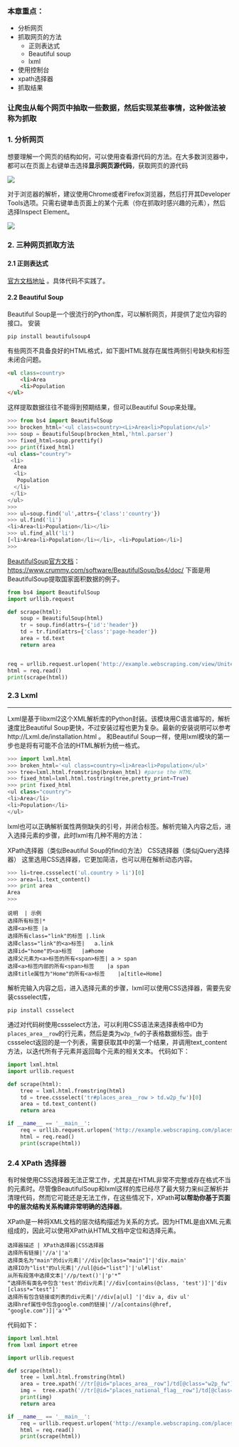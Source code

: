 
### 本章重点：

- 分析网页
- 抓取网页的方法
	- 正则表达式
	- Beautiful soup
	- lxml
- 使用控制台
- xpath选择器
- 抓取结果

### 让爬虫从每个网页中抽取一些数据，然后实现某些事情，这种做法被称为抓取

### 1. 分析网页

想要理解一个网页的结构如何，可以使用查看源代码的方法。在大多数浏览器中，都可以在页面上右键单击选择**显示网页源代码**，获取网页的源代码

![](./_image/2019-05-08-11-20-55.png)

对于浏览器的解析，建议使用Chrome或者Firefox浏览器，然后打开其Developer Tools选项。只需右键单击页面上的某个元素（你在抓取时感兴趣的元素），然后选择Inspect Element。

![](./_image/2019-05-08-11-25-51.png)

### 2. 三种网页抓取方法
#### 2.1 正则表达式
[官方文档地址](https://docs.python.org/zh-cn/3/howto/regex.html) 。具体代码不实践了。

#### 2.2  Beautiful Soup

 Beautiful Soup是一个很流行的Python库，可以解析网页，并提供了定位内容的接口。
安装
```pip
pip install beautifulsoup4
```
有些网页不具备良好的HTML格式，如下面HTML就存在属性两侧引号缺失和标签未闭合问题。
```html
<ul class=country>
	<li>Area
	<li>Population
</ul>
```

这样提取数据往往不能得到预期结果，但可以Beautiful Soup来处理。
```python
>>> from bs4 import BeautifulSoup
>>> brocken_html='<ul class=country><Li>Area<li>Population</ul>'
>>> soup = BeautifulSoup(brocken_html,'html.parser')
>>> fixed_html=soup.prettify()
>>> print(fixed_html)
<ul class="country">
 <li>
  Area
  <li>
   Population
  </li>
 </li>
</ul>
>>> 
>>> ul=soup.find('ul',attrs={'class':'country'})
>>> ul.find('li')
<li>Area<li>Population</li></li>
>>> ul.find_all('li')
[<li>Area<li>Population</li></li>, <li>Population</li>]
>>> 
```

[BeautifulSoup官方文档](https://www.crummy.com/software/BeautifulSoup/bs4/doc/ )：https://www.crummy.com/software/BeautifulSoup/bs4/doc/ 下面是用BeautifulSoup提取国家面积数据的例子。

```python
from bs4 import BeautifulSoup
import urllib.request

def scrape(html):
	soup = BeautifulSoup(html) 	
	tr = soup.find(attrs={'id':'header'})
	td = tr.find(attrs={'class':'page-header'})  
	area = td.text 
	return area


req = urllib.request.urlopen('http://example.webscraping.com/view/United-Kingdom-239')
html = req.read()
print(scrape(html))

```
### 2.3 Lxml
- - - - - 

Lxml是基于libxml2这个XML解析库的Python封装。该模块用C语言编写的，解析速度比Beautiful Soup更快，不过安装过程也更为复杂。最新的安装说明可以参考http://Lxml.de/installation.html 。 和Beautiful Soup一样，使用lxml模块的第一步也是将有可能不合法的HTML解析为统一格式。


```python
>>> import lxml.html
>>> broken_html='<ul class=country><li>Area<li>Population</ul>'
>>> tree=lxml.html.fromstring(broken_html) #parse the HTML
>>> fixed_html=lxml.html.tostring(tree,pretty_print=True)
>>> print fixed_html
<ul class="country">
<li>Area</li>
<li>Population</li>
</ul>
```
lxml也可以正确解析属性两侧缺失的引号，并闭合标签。解析完输入内容之后，进入选择元素的步骤，此时lxml有几种不用的方法：

XPath选择器（类似Beautiful Soup的find()方法）
CSS选择器（类似jQuery选择器）
这里选用CSS选择器，它更加简洁，也可以用在解析动态内容。

```python
>>> li=tree.cssselect('ul.country > li')[0]
>>> area=li.text_content()
>>> print area
Area
>>> 
```
```table
说明	| 示例
选择所有标签|*
选择<a>标签	|a
选择所有class="link"的标签	|.link
选择class="link"的<a>标签|	a.link
选择id="home"的<a>标签	|a#home
选择父元素为<a>标签的所有<span>标签|	a > span
选择<a>标签内部的所有<span>标签	|a span
选择title属性为"Home"的所有<a>标签	|a[title=Home]
```
解析完输入内容之后，进入选择元素的步骤，lxml可以使用CSS选择器，需要先安装cssselect库，
```pip
pip install cssselect
```
通过对代码树使用cssselect方法，可以利用CSS语法来选择表格中ID为`places_area__row`的行元素，然后是类为`w2p_fw`的子表格数据标签。由于cssselect返回的是一个列表，需要获取其中的第一个结果，并调用text_content方法，以迭代所有子元素并返回每个元素的相关文本。
代码如下：
```python
import lxml.html
import urllib.request

def scrape(html):
	tree = lxml.html.fromstring(html)
	td = tree.cssselect('tr#places_area__row > td.w2p_fw')[0]
	area = td.text_content() 
	return area

if __name__ == '__main__':
	req = urllib.request.urlopen('http://example.webscraping.com/places/default/view/Aland-Islands-2')
	html = req.read()
	print(scrape(html))
```

### 2.4 XPath 选择器

有时候使用CSS选择器无法正常工作，尤其是在HTML非常不完整或存在格式不当的元素时。尽管像BeautifulSoup和lxml这样的库已经尽了最大努力来纠正解析并清理代码，然而它可能还是无法工作，在这些情况下，XPath**可以帮助你基于页面中的层次结构关系构建非常明确的选择器**。

XPath是一种将XML文档的层次结构描述为关系的方式。因为HTML是由XML元素组成的，因此可以使用XPath从HTML文档中定位和选择元素。

```table
选择器描述 | XPath选择器|CSS选择器
选择所有链接|'//a'|'a'
选择类名为"main"的div元素|'//div[@class="main"]'|'div.main'
选择ID为"list"的ul元素|'//ul[@id="list"]'|'ul#list'
从所有段落中选择文本|'//p/text()'|'p'*”
“选择所有类名中包含'test'的div元素|'//div[contains(@class, 'test')]'|'div [class*="test"]'
选择所有包含链接或列表的div元素|'//div[a|ul] '|'div a, div ul'
选择href属性中包含google.com的链接|'//a[contains(@href, "google.com")]|'a'*”

```
代码如下：
```python
import lxml.html
from lxml import etree

import urllib.request

def scrape(html):
	tree = lxml.html.fromstring(html)
	area = tree.xpath('//tr[@id="places_area__row"]/td[@class="w2p_fw"]/text()')[0]	
	img =  tree.xpath('//tr[@id="places_national_flag__row"]/td[@class="w2p_fw"]/img/@src')[0]
	print(img)
	return area

if __name__ == '__main__':
	req = urllib.request.urlopen('http://example.webscraping.com/places/default/view/Aland-Islands-2')
	html = req.read()
	print(scrape(html))


```







